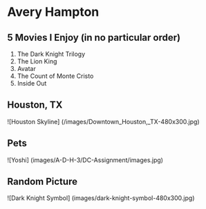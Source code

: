 # Avery Hampton

## 5 Movies I Enjoy **(in no particular order)**
1. The Dark Knight Trilogy
1. The Lion King
1. Avatar
1. The Count of Monte Cristo
1. Inside Out
## Houston, TX
![Houston Skyline]
(/images/Downtown_Houston,_TX-480x300.jpg)
## Pets
![Yoshi]
(images/A-D-H-3/DC-Assignment/images.jpg)
## Random Picture
![Dark Knight Symbol]
(images/dark-knight-symbol-480x300.jpg)